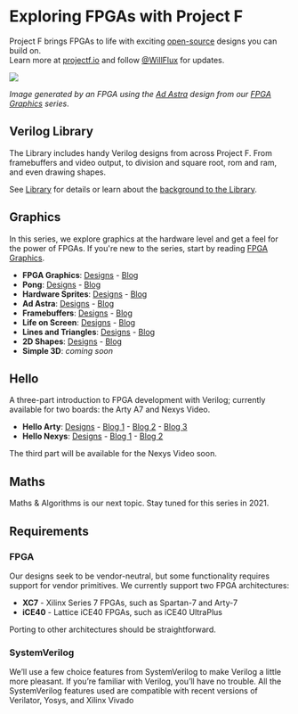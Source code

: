 # Exploring FPGAs with Project F

Project F brings FPGAs to life with exciting [open-source](LICENSE) designs you can build on.  
Learn more at [projectf.io](https://projectf.io/) and follow [@WillFlux](https://twitter.com/WillFlux) for updates.

![](doc/img/fpga-ad-astra.png?raw=true "")

_Image generated by an FPGA using the [Ad Astra](graphics/ad-astra) design from our [FPGA Graphics](https://projectf.io/posts/fpga-graphics/) series_.

## Verilog Library

The Library includes handy Verilog designs from across Project F.
From framebuffers and video output, to division and square root, rom and ram, and even drawing shapes.

See [Library](lib/) for details or learn about the [background to the Library](https://projectf.io/posts/verilog-library-announcement/).

## Graphics

In this series, we explore graphics at the hardware level and get a feel for the power of FPGAs. If you're new to the
series, start by reading [FPGA Graphics](https://projectf.io/posts/fpga-graphics/).

* **FPGA Graphics**: [Designs](graphics/fpga-graphics) - [Blog](https://projectf.io/posts/fpga-graphics/)
* **Pong**: [Designs](graphics/pong) - [Blog](https://projectf.io/posts/fpga-pong/)
* **Hardware Sprites**: [Designs](graphics/hardware-sprites) - [Blog](https://projectf.io/posts/hardware-sprites/)
* **Ad Astra**: [Designs](graphics/ad-astra) - [Blog](https://projectf.io/posts/fpga-ad-astra/)
* **Framebuffers**: [Designs](graphics/framebuffers) - [Blog](https://projectf.io/posts/framebuffers/)
* **Life on Screen**: [Designs](graphics/life-on-screen) - [Blog](https://projectf.io/posts/life-on-screen/)
* **Lines and Triangles**: [Designs](graphics/lines-and-triangles) - [Blog](https://projectf.io/posts/lines-and-triangles/)
* **2D Shapes**: [Designs](graphics/2d-shapes) - [Blog](https://projectf.io/posts/fpga-shapes/)
* **Simple 3D**: _coming soon_

## Hello

A three-part introduction to FPGA development with Verilog; currently available for two boards: the Arty A7 and Nexys Video.

* **Hello Arty**: [Designs](hello/hello-arty) - [Blog 1](https://projectf.io/posts/hello-arty-1/) - [Blog 2](https://projectf.io/posts/hello-arty-2/) - [Blog 3](https://projectf.io/posts/hello-arty-3/)
* **Hello Nexys**: [Designs](hello/hello-nexys) - [Blog 1](https://projectf.io/posts/hello-nexys-1/) - [Blog 2](https://projectf.io/posts/hello-nexys-2/)

The third part will be available for the Nexys Video soon.

## Maths

Maths & Algorithms is our next topic. Stay tuned for this series in 2021.

## Requirements

### FPGA

Our designs seek to be vendor-neutral, but some functionality requires
support for vendor primitives. We currently support two FPGA architectures:

* **XC7** - Xilinx Series 7 FPGAs, such as Spartan-7 and Arty-7
* **iCE40** - Lattice iCE40 FPGAs, such as iCE40 UltraPlus

Porting to other architectures should be straightforward.

### SystemVerilog

We’ll use a few choice features from SystemVerilog to make Verilog a little more pleasant. If you’re familiar with Verilog, you’ll have no trouble. All the SystemVerilog features used are compatible with recent versions of Verilator, Yosys, and Xilinx Vivado
